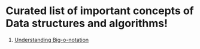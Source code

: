 # Curated list of important concepts of Data structures and algorithms! 
1. <a href="https://www.topcoder.com/blog/learning-understanding-big-o-notation/">Understanding Big-o-notation</a>
